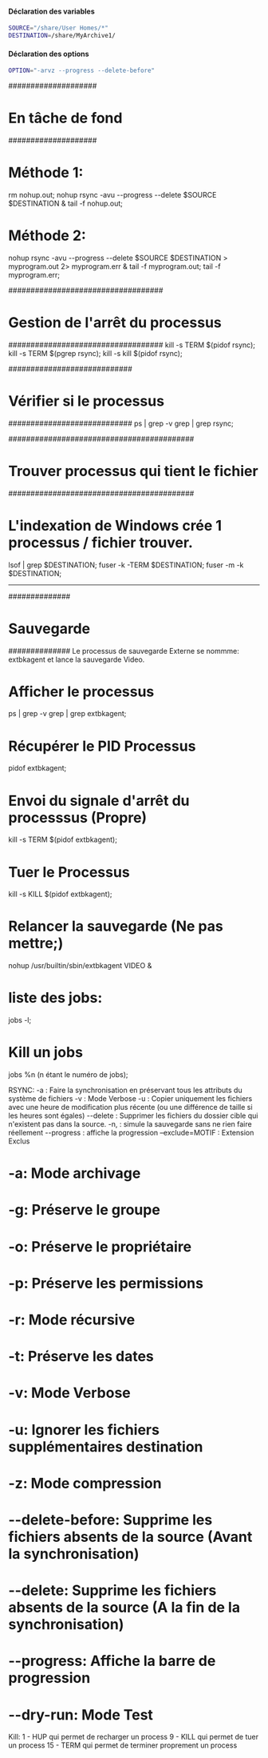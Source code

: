 #### Déclaration des variables
```bash
SOURCE="/share/User Homes/*"
DESTINATION=/share/MyArchive1/
```

#### Déclaration des options
```bash
OPTION="-arvz --progress --delete-before"
```


####################
# En tâche de fond #
####################
#
# Méthode 1:
rm nohup.out;
nohup rsync -avu --progress --delete $SOURCE $DESTINATION &
tail -f nohup.out;
#
# Méthode 2:
nohup rsync -avu --progress --delete $SOURCE $DESTINATION > myprogram.out 2> myprogram.err &
tail -f myprogram.out;
tail -f myprogram.err;

###################################
# Gestion de l'arrêt du processus #
###################################
kill -s TERM $(pidof rsync);
kill -s TERM $(pgrep rsync);
kill -s kill $(pidof rsync);

############################
# Vérifier si le processus #
############################
ps | grep -v grep | grep  rsync;

##########################################
# Trouver processus qui tient le fichier #
##########################################
# L'indexation de Windows crée 1 processus / fichier trouver.
lsof | grep $DESTINATION;
fuser -k -TERM $DESTINATION;
fuser -m -k $DESTINATION;

------------------------------------------------------------------------------------------------------------------
##############
# Sauvegarde #
##############
Le processus de sauvegarde Externe se nommme: extbkagent et lance la sauvegarde Video.

# Afficher le processus
ps | grep -v grep | grep extbkagent;

# Récupérer le PID Processus
pidof extbkagent;

# Envoi du signale d'arrêt du processsus (Propre)
kill -s TERM $(pidof extbkagent);

# Tuer le Processus
kill -s KILL $(pidof extbkagent);

# Relancer la sauvegarde (Ne pas mettre;)
nohup /usr/builtin/sbin/extbkagent VIDEO &

# liste des jobs:
jobs -l;

# Kill un jobs
jobs %n (n étant le numéro de jobs);

RSYNC:
-a              : Faire la synchronisation en préservant tous les attributs du système de fichiers
-v              : Mode Verbose
-u              : Copier uniquement les fichiers avec une heure de modification plus récente (ou une différence de taille si les heures sont égales)
--delete        : Supprimer les fichiers du dossier cible qui n'existent pas dans la source.
-n,             : simule la sauvegarde sans ne rien faire réellement
--progress      : affiche la progression
–exclude=MOTIF  : Extension Exclus


# -a: Mode archivage
# -g: Préserve le groupe
# -o: Préserve le propriétaire
# -p: Préserve les permissions
# -r: Mode récursive
# -t: Préserve les dates
# -v: Mode Verbose
# -u: Ignorer les fichiers supplémentaires destination
# -z: Mode compression
# --delete-before: Supprime les fichiers absents de la source (Avant la synchronisation)
# --delete: Supprime les fichiers absents de la source (A la fin de la synchronisation)
# --progress: Affiche la barre de progression
# --dry-run: Mode Test

Kill:
1 - HUP qui permet de recharger un process
9 - KILL qui permet de tuer un process
15 - TERM qui permet de terminer proprement un process
